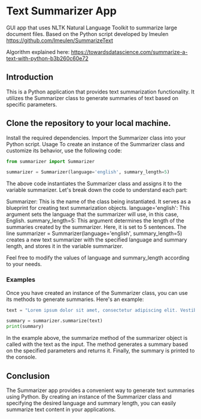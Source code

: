 # Text Summarizer App
GUI app that uses NLTK Natural Language Toolkit to summarize large document files. 
Based on the Python script developed by lmeulen https://github.com/lmeulen/SummarizeText

Algorithm explained here: https://towardsdatascience.com/summarize-a-text-with-python-b3b260c60e72

## Introduction
This is a Python application that provides text summarization functionality. It utilizes the Summarizer class to generate summaries of text based on specific parameters.

## Clone the repository to your local machine.
Install the required dependencies.
Import the Summarizer class into your Python script.
Usage
To create an instance of the Summarizer class and customize its behavior, use the following code:

```python
from summarizer import Summarizer

summarizer = Summarizer(language='english', summary_length=5)
```

The above code instantiates the Summarizer class and assigns it to the variable summarizer. Let's break down the code to understand each part:

Summarizer: This is the name of the class being instantiated. It serves as a blueprint for creating text summarization objects.
language='english': This argument sets the language that the summarizer will use, in this case, English.
summary_length=5: This argument determines the length of the summaries created by the summarizer. Here, it is set to 5 sentences.
The line summarizer = Summarizer(language='english', summary_length=5) creates a new text summarizer with the specified language and summary length, and stores it in the variable summarizer.

Feel free to modify the values of language and summary_length according to your needs.

### Examples
Once you have created an instance of the Summarizer class, you can use its methods to generate summaries. Here's an example:

```python
text = "Lorem ipsum dolor sit amet, consectetur adipiscing elit. Vestibulum vitae ipsum sit amet metus tristique convallis. Quisque interdum libero nec ligula faucibus, id venenatis magna condimentum. Sed vestibulum, justo at malesuada viverra, ipsum est lobortis nisi, id fringilla velit arcu in elit."

summary = summarizer.summarize(text)
print(summary)
```

In the example above, the summarize method of the summarizer object is called with the text as the input. The method generates a summary based on the specified parameters and returns it. Finally, the summary is printed to the console.

## Conclusion
The Summarizer app provides a convenient way to generate text summaries using Python. By creating an instance of the Summarizer class and specifying the desired language and summary length, you can easily summarize text content in your applications.
